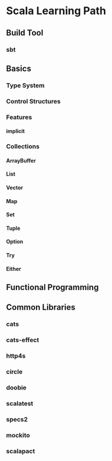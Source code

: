 # Scala Learning Path

## Build Tool
### sbt

## Basics
### Type System

### Control Structures

### Features
#### implicit

### Collections
#### ArrayBuffer 
#### List
#### Vector
#### Map
#### Set
#### Tuple
#### Option
#### Try
#### Either

## Functional Programming

## Common Libraries

### cats
### cats-effect
### http4s
### circle
### doobie
### scalatest
### specs2
### mockito
### scalapact